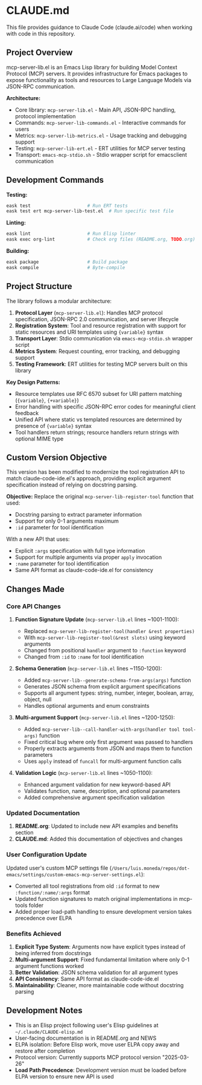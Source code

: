 # CLAUDE.md

This file provides guidance to Claude Code (claude.ai/code) when working with code in this repository.

## Project Overview

mcp-server-lib.el is an Emacs Lisp library for building Model Context Protocol (MCP) servers. It provides infrastructure for Emacs packages to expose functionality as tools and resources to Large Language Models via JSON-RPC communication.

**Architecture:**
- Core library: `mcp-server-lib.el` - Main API, JSON-RPC handling, protocol implementation
- Commands: `mcp-server-lib-commands.el` - Interactive commands for users
- Metrics: `mcp-server-lib-metrics.el` - Usage tracking and debugging support  
- Testing: `mcp-server-lib-ert.el` - ERT utilities for MCP server testing
- Transport: `emacs-mcp-stdio.sh` - Stdio wrapper script for emacsclient communication

## Development Commands

**Testing:**
```bash
eask test                     # Run ERT tests
eask test ert mcp-server-lib-test.el  # Run specific test file
```

**Linting:**
```bash
eask lint                     # Run Elisp linter
eask exec org-lint            # Check org files (README.org, TODO.org)
```

**Building:**
```bash
eask package                  # Build package
eask compile                  # Byte-compile
```

## Project Structure

The library follows a modular architecture:

1. **Protocol Layer** (`mcp-server-lib.el`): Handles MCP protocol specification, JSON-RPC 2.0 communication, and server lifecycle
2. **Registration System**: Tool and resource registration with support for static resources and URI templates using `{variable}` syntax
3. **Transport Layer**: Stdio communication via `emacs-mcp-stdio.sh` wrapper script
4. **Metrics System**: Request counting, error tracking, and debugging support
5. **Testing Framework**: ERT utilities for testing MCP servers built on this library

**Key Design Patterns:**
- Resource templates use RFC 6570 subset for URI pattern matching (`{variable}`, `{+variable}`)  
- Error handling with specific JSON-RPC error codes for meaningful client feedback
- Unified API where static vs templated resources are determined by presence of `{variable}` syntax
- Tool handlers return strings; resource handlers return strings with optional MIME type

## Custom Version Objective

This version has been modified to modernize the tool registration API to match claude-code-ide.el's approach, providing explicit argument specification instead of relying on docstring parsing.

**Objective:** Replace the original `mcp-server-lib-register-tool` function that used:
- Docstring parsing to extract parameter information
- Support for only 0-1 arguments maximum
- `:id` parameter for tool identification

With a new API that uses:
- Explicit `:args` specification with full type information
- Support for multiple arguments via proper `apply` invocation
- `:name` parameter for tool identification
- Same API format as claude-code-ide.el for consistency

## Changes Made

### Core API Changes

1. **Function Signature Update** (`mcp-server-lib.el` lines ~1001-1100):
   - Replaced `mcp-server-lib-register-tool(handler &rest properties)` 
   - With `mcp-server-lib-register-tool(&rest slots)` using keyword arguments
   - Changed from positional `handler` argument to `:function` keyword
   - Changed from `:id` to `:name` for tool identification

2. **Schema Generation** (`mcp-server-lib.el` lines ~1150-1200):
   - Added `mcp-server-lib--generate-schema-from-args(args)` function
   - Generates JSON schema from explicit argument specifications
   - Supports all argument types: string, number, integer, boolean, array, object, null
   - Handles optional arguments and enum constraints

3. **Multi-argument Support** (`mcp-server-lib.el` lines ~1200-1250):
   - Added `mcp-server-lib--call-handler-with-args(handler tool tool-args)` function
   - Fixed critical bug where only first argument was passed to handlers
   - Properly extracts arguments from JSON and maps them to function parameters
   - Uses `apply` instead of `funcall` for multi-argument function calls

4. **Validation Logic** (`mcp-server-lib.el` lines ~1050-1100):
   - Enhanced argument validation for new keyword-based API
   - Validates function, name, description, and optional parameters
   - Added comprehensive argument specification validation

### Updated Documentation

1. **README.org**: Updated to include new API examples and benefits section
2. **CLAUDE.md**: Added this documentation of objectives and changes

### User Configuration Update

Updated user's custom MCP settings file (`/Users/luis.moneda/repos/dot-emacs/settings/custom-emacs-mcp-server-settings.el`):
- Converted all tool registrations from old `:id` format to new `:function/:name/:args` format
- Updated function signatures to match original implementations in mcp-tools folder
- Added proper load-path handling to ensure development version takes precedence over ELPA

### Benefits Achieved

1. **Explicit Type System**: Arguments now have explicit types instead of being inferred from docstrings
2. **Multi-argument Support**: Fixed fundamental limitation where only 0-1 argument functions worked
3. **Better Validation**: JSON schema validation for all argument types
4. **API Consistency**: Same API format as claude-code-ide.el
5. **Maintainability**: Cleaner, more maintainable code without docstring parsing

## Development Notes

- This is an Elisp project following user's Elisp guidelines at `~/.claude/CLAUDE-elisp.md`
- User-facing documentation is in README.org and NEWS
- ELPA isolation: Before Elisp work, move user ELPA copy away and restore after completion
- Protocol version: Currently supports MCP protocol version "2025-03-26"
- **Load Path Precedence**: Development version must be loaded before ELPA version to ensure new API is used

